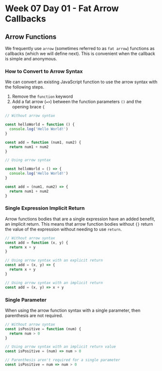 # Week 07 Day 01 - Fat Arrow Callbacks

## Arrow Functions

We frequently use `arrow` (sometimes referred to as `fat arrow`) functions as
callbacks (which we will define next).  This is convenient when the callback is
simple and anonymous.

### How to Convert to Arrow Syntax

We can convert an existing JavaScript function to use the arrow syntax with the following steps.

1. Remove the `function` keyword
2. Add a fat arrow (`=>`) between the function parameters  `()` and the opening brace `{`

```js
// Without arrow syntax

const helloWorld = function () {
  console.log('Hello World!')
}

const add = function (num1, num2) {
  return num1 + num2
}

// Using arrow syntax

const helloWorld = () => {
  console.log('Hello World!')
}

const add = (num1, num2) => {
  return num1 + num2
}
```

### Single Expression Implicit Return

Arrow functions bodies that are a single expression have an added benefit, an
implicit return.  This means that arrow function bodies without `{}` return the
value of the expression without needing to use `return`.

```js
// Without arrow syntax
const add = function (x, y) {
  return x + y
}

// Using arrow syntax with an explicit return
const add = (x, y) => {
  return x + y
}

// Using arrow syntax with an implicit return
const add = (x, y) => x + y
```

### Single Parameter

When using the arrow function syntax with a single parameter, then parenthesis are not required.

```js
// Without arrow syntax
const isPositive = function (num) {
  return num > 0
}

// Using arrow syntax with an implicit return value
const isPositive = (num) => num > 0

// Parenthesis aren't required for a single parameter
const isPositive = num => num > 0
```
